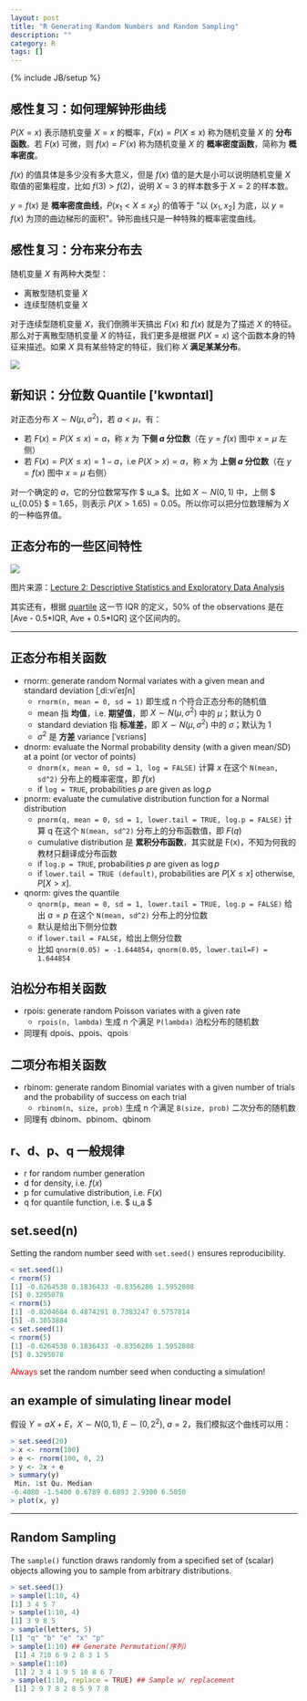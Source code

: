 ```yaml
---
layout: post
title: "R Generating Random Numbers and Random Sampling"
description: ""
category: R
tags: []
---
```

{% include JB/setup %}

[正态分布的区间特性]: https://farm6.staticflickr.com/5686/23552709249_feabd51978_o_d.png
[随机变量_X]: https://farm2.staticflickr.com/1711/23293776583_a720234a9c_o_d.jpg

## 感性复习：如何理解钟形曲线

$P(X = x)$ 表示随机变量 $X = x$ 的概率，$F(x) = P(X \leq x)$ 称为随机变量 $X$ 的 **分布函数**。若 $F(x)$ 可微，则 $f(x) = F'(x)$ 称为随机变量 $X$ 的 **概率密度函数**，简称为 **概率密度**。

$f(x)$ 的值具体是多少没有多大意义，但是 $f(x)$ 值的是大是小可以说明随机变量 $X$ 取值的密集程度，比如 $f(3) > f(2)$，说明 $X = 3$ 的样本数多于 $X = 2$ 的样本数。

$y = f(x)$ 是 **概率密度曲线**，$P(x_1 < X \leq x_2)$ 的值等于 "以 $(x_1, x_2]$ 为底，以 $y = f(x)$ 为顶的曲边梯形的面积"。钟形曲线只是一种特殊的概率密度曲线。

## 感性复习：分布来分布去

随机变量 $X$ 有两种大类型：

* 离散型随机变量 $X$
* 连续型随机变量 $X$

对于连续型随机变量 $X$，我们倒腾半天搞出 $F(x)$ 和 $f(x)$ 就是为了描述 $X$ 的特征。那么对于离散型随机变量 $X$ 的特征，我们更多是根据 $P(X = x)$ 这个函数本身的特征来描述。如果 $X$ 具有某些特定的特征，我们称 $X$ **满足某某分布**。

![][随机变量_X]

## 新知识：分位数 Quantile ['kwɒntaɪl]

对正态分布 $X \sim N(\mu, \sigma^2)$，若 $a < \mu$，有：

* 若 $F(x) = P(X \leq x) = a$，称 $x$ 为 **下侧 $a$ 分位数**（在 $y = f(x)$ 图中 $x = \mu$ 左侧）
* 若 $F(x) = P(X \leq x) = 1 - a$，i.e $P(X > x) = a$，称 $x$ 为 **上侧 $a$ 分位数**（在 $y = f(x)$ 图中 $x = \mu$ 右侧）

对一个确定的 $a$，它的分位数常写作 $ u_a $。比如 $X \sim N(0, 1)$ 中，上侧 $ u_{0.05} $ = 1.65，则表示 $P(X > 1.65) = 0.05$。所以你可以把分位数理解为 $X$ 的一种临界值。

## 正态分布的一些区间特性

![][正态分布的区间特性]

图片来源：[Lecture 2: Descriptive Statistics and Exploratory Data Analysis](http://www.gs.washington.edu/academics/courses/akey/56008/lecture/lecture2.pdf)

其实还有，根据 [quartile](http://erikyao.github.io/r/2014/08/02/r-getting-and-cleaning-data#quartile) 这一节 IQR 的定义，50% of the observations 是在 [Ave - 0.5\*IQR, Ave + 0.5\*IQR] 这个区间内的。

-----

## 正态分布相关函数

* rnorm: generate random Normal variates with a given mean and standard deviation [ˌdi:viˈeɪʃn]
	* `rnorm(n, mean = 0, sd = 1)` 即生成 n 个符合正态分布的随机值
	* mean 指 **均值**，i.e. **期望值**，即 $X \sim N(\mu, \sigma^2)$ 中的 $\mu$；默认为 0
	* standard deviation 指 **标准差**，即 $X \sim N(\mu, \sigma^2)$ 中的 $\sigma$；默认为 1
	* $\sigma^2$ 是 **方差** variance [ˈvɛriəns]
* dnorm: evaluate the Normal probability density (with a given mean/SD) at a point (or vector of points)
	* `dnorm(x, mean = 0, sd = 1, log = FALSE)` 计算 $x$ 在这个 `N(mean, sd^2)` 分布上的概率密度，即 $f(x)$
	* if `log = TRUE`, probabilities $p$ are given as $\log p$
* pnorm: evaluate the cumulative distribution function for a Normal distribution
	* `pnorm(q, mean = 0, sd = 1, lower.tail = TRUE, log.p = FALSE)` 计算 q 在这个 `N(mean, sd^2)` 分布上的分布函数值，即 $F(q)$
	* cumulative distribution 是 **累积分布函数**，其实就是 F(x)，不知为何我的教材只翻译成分布函数
	* if `log.p = TRUE`, probabilities $p$ are given as $\log p$
	* if `lower.tail = TRUE (default)`, probabilities are $P[X \leq x]$ otherwise, $P[X > x]$.
* qnorm: gives the quantile
	* `qnorm(p, mean = 0, sd = 1, lower.tail = TRUE, log.p = FALSE)` 给出 $a = p$ 在这个 `N(mean, sd^2)` 分布上的分位数
	* 默认是给出下侧分位数
	* if `lower.tail = FALSE`，给出上侧分位数
	* 比如 `qnorm(0.05) = -1.644854`，`qnorm(0.05, lower.tail=F) = 1.644854`

## 泊松分布相关函数

* rpois: generate random Poisson variates with a given rate
	* `rpois(n, lambda)` 生成 n 个满足 `P(lambda)` 泊松分布的随机数
* 同理有 dpois、ppois、qpois

## 二项分布相关函数

* rbinom: generate random Binomial variates with a given number of trials and the probability of success on each trial
	* `rbinom(n, size, prob)` 生成 n 个满足 `B(size, prob)` 二次分布的随机数
* 同理有 dbinom、pbinom、qbinom

## r、d、p、q 一般规律

* r for random number generation
* d for density, i.e. $f(x)$
* p for cumulative distribution, i.e. $F(x)$
* q for quantile function, i.e. $ u_a $

## set.seed(n)

Setting the random number seed with `set.seed()` ensures reproducibility.

```r
< set.seed(1)
< rnorm(5)
[1] -0.6264538 0.1836433 -0.8356286 1.5952808
[5] 0.3295078
< rnorm(5)
[1] -0.8204684 0.4874291 0.7383247 0.5757814
[5] -0.3053884
< set.seed(1)
< rnorm(5)
[1] -0.6264538 0.1836433 -0.8356286 1.5952808
[5] 0.3295078
```

<font color="red">Always</font> set the random number seed when conducting a simulation!

## an example of simulating linear model

假设 $Y = aX + E$，$X \sim N(0,1)$, $E \sim (0,2^2)$, $a = 2$，我们模拟这个曲线可以用：

```r
> set.seed(20)
> x <- rnorm(100)
> e <- rnorm(100, 0, 2)
> y <- 2x + e
> summary(y)
 Min. 1st Qu. Median
-6.4080 -1.5400 0.6789 0.6893 2.9300 6.5050
> plot(x, y)
```

-----

## Random Sampling

The `sample()` function draws randomly from a speciﬁed set of (scalar) objects allowing you to sample from arbitrary distributions.

```r
> set.seed(1)
> sample(1:10, 4)
[1] 3 4 5 7
> sample(1:10, 4)
[1] 3 9 8 5
> sample(letters, 5)
[1] "q" "b" "e" "x" "p"
> sample(1:10) ## Generate Permutation(序列)
 [1] 4 710 6 9 2 8 3 1 5 
> sample(1:10)
 [1] 2 3 4 1 9 5 10 8 6 7
> sample(1:10, replace = TRUE) ## Sample w/ replacement
 [1] 2 9 7 8 2 8 5 9 7 8
```
